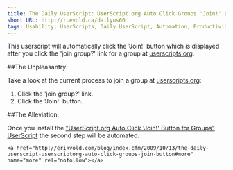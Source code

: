 ```yaml
---
title: The Daily UserScript: UserScript.org Auto Click Groups 'Join!' Button   
short URL: http://r.evold.ca/dailyus60   
tags: Usability, UserScripts, Daily UserScript, Automation, Productivity
---
```

This userscript will automatically click the 'Join!' button which is displayed after you click the 'join group?' link for a group at [userscripts.org](http://userscripts.org/).

##The Unpleasantry:

Take a look at the current process to join a group at [userscripts.org](http://userscripts.org/):

1. Click the 'join group?' link.
1. Click the 'Join!' button.

##The Alleviation:

Once you install the ["UserScript.org Auto Click 'Join!' Button for Groups" UserScript](http://userscripts.org/scripts/show/59354) the second step will be automated.

  	<a href="http://erikvold.com/blog/index.cfm/2009/10/13/the-daily-userscript-userscriptorg-auto-click-groups-join-button#more" name="more" rel="nofollow"></a>
		
	
